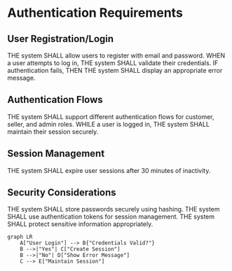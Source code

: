 # Authentication Requirements

## User Registration/Login
THE system SHALL allow users to register with email and password.
WHEN a user attempts to log in, THE system SHALL validate their credentials.
IF authentication fails, THEN THE system SHALL display an appropriate error message.

## Authentication Flows
THE system SHALL support different authentication flows for customer, seller, and admin roles.
WHILE a user is logged in, THE system SHALL maintain their session securely.

## Session Management
THE system SHALL expire user sessions after 30 minutes of inactivity.

## Security Considerations
THE system SHALL store passwords securely using hashing.
THE system SHALL use authentication tokens for session management.
THE system SHALL protect sensitive information appropriately.

```mermaid
graph LR
    A["User Login"] --> B{"Credentials Valid?"}
    B -->|"Yes"| C["Create Session"]
    B -->|"No"| D["Show Error Message"]
    C --> E["Maintain Session"]
```
